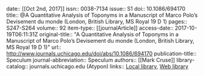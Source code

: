 date:: [[Oct 2nd, 2017]]
issn:: 0038-7134
issue:: S1
doi:: 10.1086/694170
title:: @A Quantitative Analysis of Toponyms in a Manuscript of Marco Polo’s Devisement du monde (London, British Library, MS Royal 19 D 1)
pages:: S247-S264
volume:: 92
item-type:: [[journalArticle]]
access-date:: 2017-10-19T06:11:31Z
original-title:: "A Quantitative Analysis of Toponyms in a Manuscript of Marco Polo’s Devisement du monde (London, British Library, MS Royal 19 D 1)"
url:: http://www.journals.uchicago.edu/doi/abs/10.1086/694170
publication-title:: Speculum
journal-abbreviation:: Speculum
authors:: [[Mark Cruse]]
library-catalog:: journals.uchicago.edu (Atypon)
links:: [Local library](zotero://select/groups/2386895/items/YMRB2QNA), [Web library](https://www.zotero.org/groups/2386895/items/YMRB2QNA)
